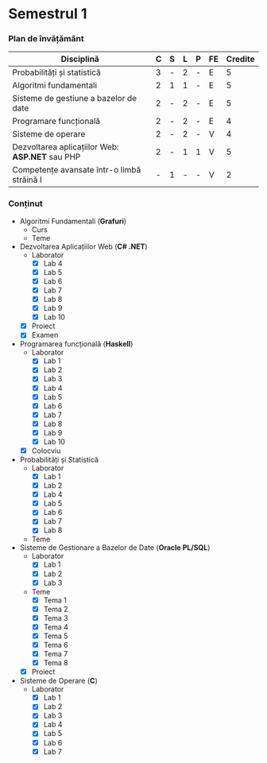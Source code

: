 # Semestrul 1

### Plan de învățământ
| Disciplină                                       | C | S | L | P | FE | Credite |
|--------------------------------------------------|---|---|---|---|----|---------|
| Probabilități și statistică                      | 3 | - | 2 | - | E  | 5       |
| Algoritmi fundamentali                           | 2 | 1 | 1 | - | E  | 5       |
| Sisteme de gestiune a bazelor de date            | 2 | - | 2 | - | E  | 5       |
| Programare funcțională                           | 2 | - | 2 | - | E  | 4       |
| Sisteme de operare                               | 2 | - | 2 | - | V  | 4       |
| Dezvoltarea aplicațiilor Web: **ASP.NET** sau PHP| 2 | - | 1 | 1 | V  | 5       |
| Competențe avansate într-o limbă străină I       | - | 1 | - | - | V  | 2       |

### Conținut
- Algoritmi Fundamentali (**Grafuri**)
  - Curs
  - Teme
- Dezvoltarea Aplicațiilor Web (**C# .NET**)
  - Laborator
    - [x] Lab 4
    - [x] Lab 5
    - [x] Lab 6
    - [x] Lab 7
    - [x] Lab 8
    - [x] Lab 9
    - [x] Lab 10
  - [x] Proiect
  - [x] Examen
- Programarea funcțională (**Haskell**)
  - Laborator
    - [x] Lab 1
    - [x] Lab 2
    - [x] Lab 3
    - [x] Lab 4
    - [x] Lab 5
    - [x] Lab 6
    - [x] Lab 7
    - [x] Lab 8
    - [x] Lab 9
    - [x] Lab 10
  - [x] Colocviu
- Probabilități și Statistică
  - Laborator
    - [x] Lab 1
    - [x] Lab 2
    - [x] Lab 4
    - [x] Lab 5
    - [x] Lab 6
    - [x] Lab 7
    - [x] Lab 8
  - Teme
- Sisteme de Gestionare a Bazelor de Date (**Oracle PL/SQL**)
  - Laborator
    - [x] Lab 1
    - [x] Lab 2
    - [x] Lab 3
  - Teme
    - [x] Tema 1
    - [x] Tema 2
    - [x] Tema 3
    - [x] Tema 4
    - [x] Tema 5
    - [x] Tema 6
    - [x] Tema 7
    - [x] Tema 8
  - [x] Proiect
- Sisteme de Operare (**C**)
  - Laborator
    - [x] Lab 1
    - [x] Lab 2
    - [x] Lab 3
    - [x] Lab 4
    - [x] Lab 5
    - [x] Lab 6
    - [x] Lab 7
